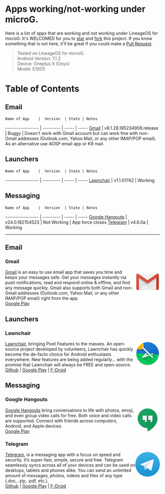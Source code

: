 # Apps working/not-working under microG.
Here is a list of apps that are working and not working under LineageOS for microG. It's WELCOMED for you to [star](https://github.com/prasadkumar013/apps_under_microG/stargazers) and [fork](https://github.com/prasadkumar013/apps_under_microG/network) this project. If you know something that is not here, it'll be great if you could make a [Pull Request](https://github.com/prasadkumar013/apps_under_microG/pulls).

> Tested on LineageOS for microG.  
> Android Version: 7.1.2  
> Device: Oneplus X (Onyx)  
> Model: E1003  

# Table of Contents
## Email
    Name of App    |  Version  | State | Notes 
 ----------------- | --------- | ----- | -----
[Gmail](#gmail) | v8.1.28.185234908.release | Buggy | Doesn't work with Gmail account but can work fine with non-Gmail addresses (Outlook.com, Yahoo Mail, or any other IMAP/POP email). As an alternative use AOSP email app or K9 mail.
## Launchers
    Name of App    |  Version  | State | Notes 
 ----------------- | --------- | ----- | -----
[Lawnchair](#lawnchair) | v1.1.01742 | Working 
## Messaging
    Name of App    |  Version  | State | Notes 
 ----------------- | --------- | ----- | -----
[Google Hangouts](#google-hangouts) | v24.0.182154523 | Not Working | App force closes
[Telegram](#telegram) | v4.6.0a | Working 


---
## Email
### Gmail
<img align="right" width="80" height="80" src="/icons/gmail.png">[Gmail](https://gmail.com) is an easy to use email app that saves you time and keeps your messages safe. Get your messages instantly via push notifications, read and respond online & offline, and find any message quickly. Gmail also supports both Gmail and non-Gmail addresses (Outlook.com, Yahoo Mail, or any other IMAP/POP email) right from the app.  
[Google Play](https://play.google.com/store/apps/details?id=com.google.android.gm&hl=en)

## Launchers
### Lawnchair
<img align="right" width="80" height="80" src="/icons/lawnchair.png">[Lawnchair](https://lawnchair.info), bringing Pixel Features to the masses. An open-source project developed by volunteers, Lawnchair has quickly become the de-facto choice for Android enthusiasts everywhere. New features are being added regularly... with the promise that Lawnchair will always be FREE and open-source.  
[Github](https://github.com/LawnchairLauncher/Lawnchair) | [Google Play](https://play.google.com/store/apps/details?id=ch.deletescape.lawnchair.plah) | [F-Droid](https://f-droid.org/packages/ch.deletescape.lawnchair.plah/)

## Messaging
### Google Hangouts
<img align="right" width="80" height="80" src="/icons/google-hangouts.png">[Google Hangouts](https://hangouts.google.com) bring conversations to life with photos, emoji, and even group video calls for free. Both voice and video calls are supported. Connect with friends across computers, Android, and Apple devices.  
[Google Play](https://play.google.com/store/apps/details?id=com.google.android.talk&hl=en)

### Telegram
<img align="right" width="80" height="80" src="/icons/telegram.png">[Telegram](https://telegram.org), is a messaging app with a focus on speed and security. It’s super-fast, simple, secure and free. Telegram seamlessly syncs across all of your devices and can be used on desktops, tablets and phones alike. You can send an unlimited amount of messages, photos, videos and files of any type (.doc, .zip, .pdf, etc.).  
[Github](https://github.com/DrKLO/Telegram) | [Google Play](https://play.google.com/store/apps/details?id=org.telegram.messenger) | [F-Droid](https://f-droid.org/packages/org.telegram.messenger/)

